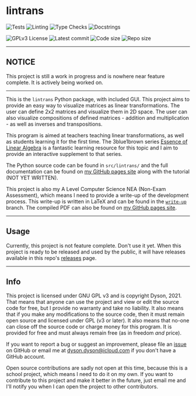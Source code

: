 # lintrans

![Tests](https://github.com/DoctorDalek1963/lintrans/actions/workflows/tests.yml/badge.svg)
![Linting](https://github.com/DoctorDalek1963/lintrans/actions/workflows/linting.yml/badge.svg)
![Type Checks](https://github.com/DoctorDalek1963/lintrans/actions/workflows/type_checks.yml/badge.svg)
![Docstrings](https://github.com/DoctorDalek1963/lintrans/actions/workflows/docstrings.yml/badge.svg)

![GPLv3 License](https://img.shields.io/github/license/DoctorDalek1963/lintrans?style=flat-square)
![Latest commit](https://img.shields.io/github/last-commit/DoctorDalek1963/lintrans?style=flat-square)
![Code size](https://img.shields.io/github/languages/code-size/DoctorDalek1963/lintrans?style=flat-square)
![Repo size](https://img.shields.io/github/repo-size/DoctorDalek1963/lintrans?style=flat-square)

---

## NOTICE
This project is still a work in progress and is nowhere near feature complete. It is actively being worked on.

---

This is the `lintrans` Python package, with included GUI. This project aims to provide an easy way to
visualize matrices as linear transformations. The user can define 2x2 matrices and visualize them in 2D
space. The user can also visualize compositions of defined matrices - addition and multiplication - as well
as inverses and transpositions.

This program is aimed at teachers teaching linear transformations, as well as students learning it for the
first time. The 3blue1brown series [Essence of Linear Algebra](https://www.youtube.com/watch?v=fNk_zzaMoSs&list=PLZHQObOWTQDPD3MizzM2xVFitgF8hE_ab)
is a fantastic learning resource for this topic and I aim to provide an interactive supplement to that series.

The Python source code can be found in `src/lintrans/` and the full documentation can be found on [my GitHub pages site](https://doctordalek1963.github.io/lintrans/docs/index.html)
along with the tutorial (NOT YET WRITTEN).

This project is also my A Level Computer Science NEA (Non-Exam Assessment), which means I need to provide a
write-up of the development process. This write-up is written in LaTeX and can be found in the
[`write-up`](https://github.com/DoctorDalek1963/lintrans/tree/write-up) branch. The compiled PDF can also be found
on [my GitHub pages site](https://doctordalek1963.github.io/lintrans/lintrans.pdf).

---

## Usage

Currently, this project is not feature complete. Don't use it yet. When this project is ready to be released
and used by the public, it will have releases available in this repo's [releases](https://github.com/DoctorDalek1963/lintrans/releases)
page.

---

## Info

This project is licensed under GNU GPL v3 and is copyright Dyson, 2021. That means that anyone can use the
project and view or edit the source code for free, but I provide no warranty and take no liability. It also
means that if you make any modifications to the source code, then it must remain open source and licensed under
GPL (v3 or later). It also means that no-one can close off the source code or charge money for this program. It
is provided for free and must always remain free (as in freedom *and* price).

If you want to report a bug or suggest an improvement, please file an [issue](https://github.com/DoctorDalek1963/lintrans/issues/new)
on GitHub or email me at [dyson.dyson@icloud.com](mailto:dyson.dyson@icloud.com) if you don't have a GitHub account.

Open source contributions are sadly not open at this time, because this is a school project, which means I need
to do it on my own. If you want to contribute to this project and make it better in the future, just email me
and I'll notify you when I can open the project to other contributors.
